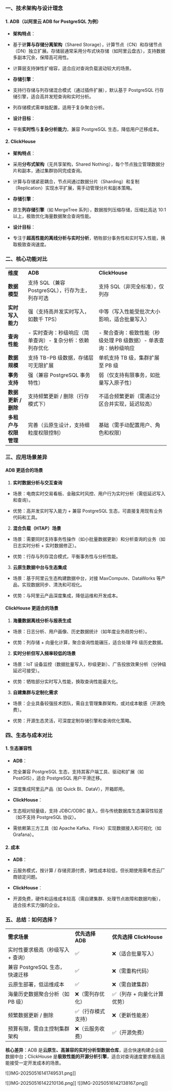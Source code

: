 ### **一、技术架构与设计理念**

#### **1. ADB（以阿里云 ADB for PostgreSQL 为例）**

- **架构特点**：

- 基于**计算与存储分离架构**（Shared Storage），计算节点（CN）和存储节点（DN）独立扩展。存储层通常采用分布式块存储（如阿里云盘古），支持数据多副本冗余，保障高可用性。

- 计算层支持弹性扩缩容，适合应对查询负载波动较大的场景。

- **存储引擎**：

- 支持行存储与列存储混合模式（通过插件扩展），默认基于 PostgreSQL 行存储引擎，适合高并发短查询和实时分析。

- 列存储模式需单独配置，适用于复杂聚合分析。

- **设计目标**：

- 平衡**实时性**与**复杂分析能力**，兼容 PostgreSQL 生态，降低用户迁移成本。

#### **2. ClickHouse**

- **架构特点**：

- 采用**分布式架构**（无共享架构，Shared Nothing），每个节点独立管理数据分片和副本，通过集群协同完成查询。

- 计算与存储紧密耦合，节点间通过数据分片（Sharding）和复制（Replication）实现水平扩展，需手动管理分片和副本策略。

- **存储引擎**：

- 原生**列存储引擎**（如 MergeTree 系列），数据按列压缩存储，压缩比高达 10:1 以上，极致优化海量数据聚合查询性能。

- **设计目标**：

- 专注于**超高性能的离线分析与实时分析**，牺牲部分事务性和实时写入性能，换取极致查询速度。

### **二、核心功能对比**

|   |   |   |
|---|---|---|
|**维度**|**ADB**|**ClickHouse**|
|**数据模型**|支持 SQL（兼容 PostgreSQL），行存为主，列存可选|支持 SQL（非完全标准），仅列存|
|**实时写入能力**|强（支持高并发实时写入，如数千 TPS）|中等（写入性能受批次大小影响，适合批量写入）|
|**查询性能**|- 实时查询：秒级响应（简单查询）- 复杂分析：依赖列存优化|- 聚合查询：极致性能（秒级处理 PB 级数据）- 单表查询：纳秒级响应|
|**数据规模**|支持 TB-PB 级数据，存储层可无限扩展|单机支持 TB 级，集群扩展至 PB 级|
|**事务支持**|强（兼容 PostgreSQL 事务特性）|弱（仅支持有限事务，如批量写入原子性）|
|**数据更新 / 删除**|支持频繁更新 / 删除（行存模式下）|不适合频繁更新（需通过分区合并实现，延迟较高）|
|**多租户与权限管理**|完善（云原生设计，支持细粒度权限控制）|基础（需手动配置用户、角色和权限）|

### **三、应用场景差异**

#### **ADB 更适合的场景**

1. **实时数据分析与交互查询**

- 场景：电商实时交易看板、金融实时风控、用户行为实时分析（需低延迟写入和查询）。

- 优势：高并发实时写入能力 + 兼容 PostgreSQL 生态，可直接复用现有业务代码和工具。

2. **混合负载（HTAP）场景**

- 场景：需要同时支持事务性操作（如小批量数据更新）和分析查询的业务（如日志实时分析 + 实时数据修正）。

- 优势：行存与列存混合模式，平衡事务性与分析性能。

3. **云原生数据中台与生态集成**

- 场景：基于阿里云生态构建数据中台，对接 MaxCompute、DataWorks 等产品，实现数据同步、清洗和可视化。

- 优势：与阿里云产品深度集成，降低运维和开发成本。

#### **ClickHouse 更适合的场景**

1. **海量数据离线分析与报表生成**

- 场景：日志分析、用户画像、历史数据统计（如年度业务趋势分析）。

- 优势：列存储 + 向量化计算，聚合查询性能碾压，适合处理 PB 级历史数据。

2. **实时分析但写入频率较低的场景**

- 场景：IoT 设备监控（数据批量写入，秒级更新）、广告投放效果分析（分钟级延迟可接受）。

- 优势：牺牲部分实时写入性能，换取查询性能最大化。

3. **自建集群与定制化需求**

- 场景：企业具备较强技术团队，需自主管理集群架构，或对成本敏感（开源免费）。

- 优势：开源生态灵活，可深度定制存储引擎和查询优化策略。

### **四、生态与成本对比**

#### **1. 生态兼容性**

- **ADB**：

- 完全兼容 PostgreSQL 生态，支持其客户端工具、驱动和扩展（如 PostGIS），适合 PostgreSQL 用户平滑迁移。

- 深度集成阿里云产品（如 Quick BI、DataV），开箱即用。

- **ClickHouse**：

- 生态相对轻量级，支持 JDBC/ODBC 接入，但与传统数据库生态兼容性较差（如不支持 PostgreSQL 协议）。

- 需依赖第三方工具（如 Apache Kafka、Flink）实现数据接入和可视化（如 Grafana）。

#### **2. 成本**

- **ADB**：

- 云服务模式，按计算 / 存储资源付费，弹性成本较低，但长期使用需考虑云厂商锁定问题。

- **ClickHouse**：

- 开源免费，硬件和运维成本较高（需自建集群、处理节点故障和数据均衡），适合技术实力强的企业。

### **五、总结：如何选择？**

|   |   |   |
|---|---|---|
|**需求场景**|**优先选择 ADB**|**优先选择 ClickHouse**|
|实时性要求极高（秒级写入 + 查询）|✅|❌（适合批量写入）|
|兼容 PostgreSQL 生态，快速迁移|✅|❌（需重构代码）|
|云原生部署，低运维成本|✅|❌（需自建集群）|
|海量历史数据聚合分析（如 PB 级）|❌（需列存优化）|✅（列存 + 向量化计算优势）|
|频繁数据更新 / 删除|✅（行存模式支持）|❌（更新性能差）|
|预算有限，需自主控制集群架构|❌（云服务收费）|✅（开源免费）|

**核心差异**：ADB 是**云原生、高兼容的实时分析型数据仓库**，适合快速构建企业级数据中台；ClickHouse 是**极致性能的开源分析引擎**，适合对查询速度要求极高且能接受一定开发成本的场景。

![[IMG-20250516141749531.png]]

![[IMG-20250516142210136.png]]
![[IMG-20250516142138167.png]]